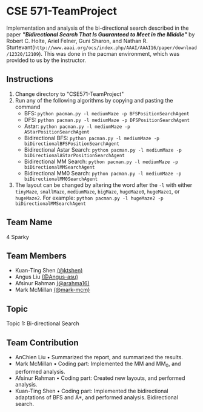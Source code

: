 # CSE 571-TeamProject
Implementation and analysis of the bi-directional search described in the paper ***"Bidirectional Search That Is Guaranteed to Meet in the Middle"*** by Robert C. Holte, Ariel Felner, Guni Sharon, and Nathan R. Sturtevant(`http://www.aaai.org/ocs/index.php/AAAI/AAAI16/paper/download/12320/12109`). This was done in the pacman environment, which was provided to us by the instructor.

## Instructions
1. Change directory to "CSE571-TeamProject"
2. Run any of the following algorithms by copying and pasting the command
   - BFS: `python pacman.py -l mediumMaze -p BFSPositionSearchAgent`
   - DFS: `python pacman.py -l mediumMaze -p DFSPositionSearchAgent`
   - Astar: `python pacman.py -l mediumMaze -p AStarPositionSearchAgent`
   - Bidirectional BFS: `python pacman.py -l mediumMaze -p biDirectionalBFSPositionSearchAgent`
   - Bidirectional Astar Search: `python pacman.py -l mediumMaze -p biDirectionalAStarPositionSearchAgent`
   - Bidirectional MM Search: `python pacman.py -l mediumMaze -p biDirectionalMMSearchAgent`
   - Bidirectional MM0 Search: `python pacman.py -l mediumMaze -p biDirectionalMM0SearchAgent`
3. The layout can be changed by altering the word after the `-l` with either `tinyMaze`, `smallMaze`, `mediumMaze`, `bigMaze`, `hugeMaze0`, `hugeMaze1`, or `hugeMaze2`. For example: `python pacman.py -l hugeMaze2 -p biDirectionalMMSearchAgent`
## Team Name
4 Sparky
## Team Members
- Kuan-Ting Shen [(@ktshen)](https://github.com/ktshen)
- Angus Liu [(@Angus-asu)](https://github.com/Angus-asu)
- Afsinur Rahman [(@arahma16)](https://github.com/arahma16)
- Mark McMillan [(@mark-mcm)](https://github.com/mark-mcm)
## Topic
Topic 1: Bi-directional Search
## Team Contribution
- AnChien Liu
• Summarized the report, and summarized the results.
- Mark McMillan
• Coding part: Implemented the MM and MM<sub>0</sub>, and performed analysis.
- Afsinur Rahman
• Coding part: Created new layouts, and performed analysis.
- Kuan-Ting Shen
• Coding part: Implemented the bidirectional adaptations of BFS and A*, and performed analysis.
Bidirectional search.
